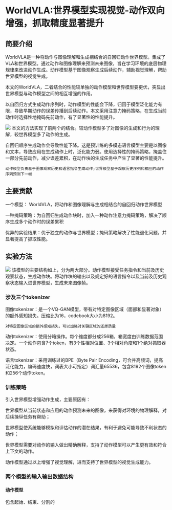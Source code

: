 # WorldVLA:世界模型实现视觉-动作双向增强，抓取精度显著提升
## 简要介绍
WorldVLA是一种将动作与图像理解和生成相结合的自回归动作世界模型。集成了VLA和世界模型。通过动作和图像理解来预测未来图像，旨在学习环境的底层物理规律来改进动作生成。动作模型基于图像观察生成后续动作，辅助视觉理解，帮助世界模型的视觉生成。

本文的WorldVLA，二者结合的性能较单独的动作模型和世界模型要更优，突显出世界模型与动作模型之间的相互增强的作用。

以自回归方式生成动作序列时，动作模型的性能会下降，归因于模型泛化能力有限，导致早期动作的误差传播到后续动作。本文采用注意力掩码策略，在生成当前动作时选择性地掩码先前动作，有了显著性的性能提升。

![](https://pic2.zhimg.com/v2-594de454510707939eb7c508d4d147c7_r.jpg)
本文的方法实现了前两个的结合。较动作模型多了对图像的生成和行为的理解，较世界模型多了动作的生成。

 自回归顺序生成动作会导致性能下降。这是预训练的多模态语言模型主要是以图像和文本，导致应用在生成动作上时，泛化能力弱。使用选择性的掩码策略，掩盖住一部分先前动作，减少误差累积，在动作块的生成任务中产生了显著的性能提升。

`动作模型负责基于图像观察历史和语言指令生成动作;世界模型基于观察历史序列和相应的动作序列预测下一帧 `

 ## 主要贡献
 一个模型： WorldVLA，将动作和图像理解与生成相结合的自回归动作世界模型
 
 一种掩码策略：为自回归生成动作块时，加入一种动作注意力掩码策略，解决了顺序生成多个动作时的误差累积

 优异的实验结果：优于独立的动作与世界模型；掩码策略解决了性能退化问题，并显著提高了抓取性能。

 ## 实验方法
 ![](https://pic4.zhimg.com/v2-17f1ff7ba0b4f33a7a11a8aeb5fc81c3_1440w.jpg)
 该模型的主要结构如上，分为两大部分。动作模型接受任务指令和当前及历史观察状态，生成动作块。将动作块的输出以及规定好的语言指令以及当前及历史观察状态输入进世界模型，生成未来图像帧。

 ### 涉及三个tokenizer
 图像tokenizer：是一个VQ-GAN模型，带有对特定图像区域（面部和显著对象）的额外感知损失。压缩比为16，codebook大小为8192。

 `对特定图像区域的额外感知损失，可以加强对关键区域的还原质量`

 动作tokenizer：使用分箱操作。每个维度都分成256箱，箱宽度由训练数据范围决定。一个动作包含7个token，有3个性相对位置、3个相对角度和1个绝对抓取器状态。

 语言tokenizer：采用训练过的BPE（Byte Pair Encoding，可合并高频词，提高泛化能力，编码速度快，词表大小可指定）词汇量65536，包含8192个图像token和256个动作token。

 ### 训练策略
 引入世界模型增强动作生成，主要原因有：

 世界模型从当前状态和应用的动作预测未来的图像，来获得对环境的物理解释，对后续操纵任务有帮助；

 世界模型使系统能够模拟和评估动作的潜在结果，有利于避免可能导致不利状态的动作；

 世界模型需要对动作的输入做出精确解释，支持了动作模型可以产生更有效和符合上下文的动作。

 动作模型通过以上增强了视觉理解，进而支持了世界模型的视觉生成能力。

 ### 两个模型的输入输出数据结构
 #### 动作模型
 包含起始、结束、分割的
